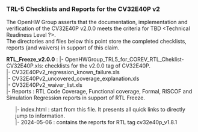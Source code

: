 ### TRL-5 Checklists and Reports for the CV32E40P v2
The OpenHW Group asserts that the documentation, implementation and verification of the CV32E40P v2.0.0 meets the criteria for TBD <Technical Readiness Level ?>.\
The directories and files below this point store the completed checklists, reports (and waivers) in support of this claim.

**RTL_Freeze_v2.0.0** :
    |- OpenHWGroup_TRL5_for_COREV_RTL_Cheklist-CV32E40P.xls: checklists for the v2.0.0 tag of CV32E40P.\
    |- CV32E40Pv2_regression_known_failure.xls\
    |- CV32E40Pv2_uncovered_coverage_explanation.xls\
    |- CV32E40Pv2_waiver_list.xls\
    |- Reports : RTL Code Coverage, Functional coverage, Formal, RISCOF and Simulation Regression reports in support of RTL Freeze.\
    <ul>
        |- index.html : start from this file. It presents all quick links to directly jump to information.\
        |- 2024-05-06 : contains the reports for RTL tag cv32e40p_v1.8.1\
    </ul>

